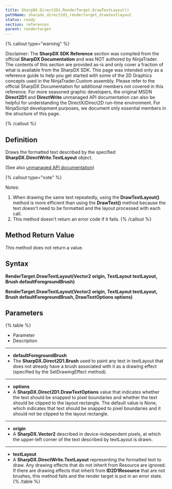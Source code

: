```yaml
---
title: SharpDX.Direct2D1.RenderTarget.DrawTextLayout()
pathName: sharpdx_direct2d1_rendertarget_drawtextlayout
status: ready
section: references
parent: rendertarget
---
```


{% callout type="warning" %}

Disclaimer: The **SharpDX SDK Reference** section was compiled from the official **SharpDX Documentation** and was NOT authored by NinjaTrader. The contents of this section are provided as-is and only cover a fraction of what is available from the SharpDX SDK. This page was intended only as a reference guide to help you get started with some of the 2D Graphics concepts used in the NinjaTrader.Custom assembly. Please refer to the official SharpDX Documentation for additional members not covered in this reference. For more seasoned graphic developers, the original MSDN **Direct2D1** and **DirectWrite** unmanaged API documentation can also be helpful for understanding the DirectX/Direct2D run-time environment. For NinjaScript development purposes, we document only essential members in the structure of this page.

{% /callout %}

## Definition

Draws the formatted text described by the specified **SharpDX.DirectWrite.TextLayout** object.

(See also [unmanaged API documentation](http://msdn.microsoft.com/en-us/library/dd371913.aspx))

{% callout type="note" %}

Notes:

1. When drawing the same text repeatedly, using the **DrawTextLayout()** method is more efficient than using the **DrawText()** method because the text doesn't need to be formatted and the layout processed with each call.
2. This method doesn't return an error code if it fails.
{% /callout %}

## Method Return Value

This method does not return a value.

## Syntax

**RenderTarget.DrawTextLayout(Vector2 origin, TextLayout textLayout, Brush defaultForegroundBrush)**  

**RenderTarget.DrawTextLayout(Vector2 origin, TextLayout textLayout, Brush defaultForegroundBrush, DrawTextOptions options)**

## Parameters

{% table %}

* Parameter
* Description

---

* **defaultForegroundBrush**
* The **SharpDX.Direct2D1.Brush** used to paint any text in textLayout that does not already have a brush associated with it as a drawing effect (specified by the SetDrawingEffect method).

---

* **options**
* A **SharpDX.Direct2D1.DrawTextOptions** value that indicates whether the text should be snapped to pixel boundaries and whether the text should be clipped to the layout rectangle. The default value is None, which indicates that text should be snapped to pixel boundaries and it should not be clipped to the layout rectangle.

---

* **origin**
* A **SharpDX.Vector2** described in device-independent pixels, at which the upper-left corner of the text described by textLayout is drawn.

---

* **textLayout**
* A **SharpDX.DirectWrite.TextLayout** representing the formatted text to draw. Any drawing effects that do not inherit from Resource are ignored. If there are drawing effects that inherit from **ID2D1Resource** that are not brushes, this method fails and the render target is put in an error state.
{% /table %}
